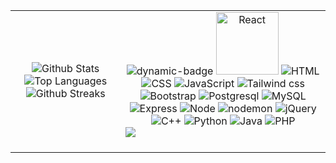 <table width=100%>
  <tr>
    <td align="center" width=35%>
      <p>
        <img src="https://github-readme-stats.vercel.app/api?username=wk642&border_radius=9.7&card_width=350&theme=merko" alt="Github Stats">
        <img src="https://github-readme-stats.vercel.app/api/top-langs/?username=wk642&layout=compact&border_radius=9.7&theme=merko" alt="Top Languages">
        <img src="https://streak-stats.demolab.com?user=wk642&theme=dark&border_radius=9.7&card_width=350&theme=merko" alt="Github Streaks">
      </p>
    </td>
    <td align="left" width=65>
      <div align="center">
        <img src="https://badgen.net/github/issues/micromatch/micromatch" alt="dynamic-badge">
        <img width="100" src="https://img.shields.io/badge/react-%2320232a.svg?style=for-the-badge&amp;logo=react&amp;logoColor=%2361DAFB" alt="React">
        <img src="https://img.shields.io/badge/html5-%23E34F26.svg?style=for-the-badge&logo=html5&logoColor=white" alt="HTML">
        <img src="https://img.shields.io/badge/css3-%231572B6.svg?style=for-the-badge&logo=css3&logoColor=white" alt="CSS">
        <img src="https://img.shields.io/badge/javascript-%23323330.svg?style=for-the-badge&logo=javascript&logoColor=%23F7DF1E" alt="JavaScript">
        <img src="https://img.shields.io/badge/tailwindcss-%2338B2AC.svg?style=for-the-badge&logo=tailwind-css&logoColor=white" alt="Tailwind css">
        <img src="https://img.shields.io/badge/bootstrap-%238511FA.svg?style=for-the-badge&logo=bootstrap&logoColor=white" alt="Bootstrap">
        <img src="https://img.shields.io/badge/postgres-%23316192.svg?style=for-the-badge&logo=postgresql&logoColor=white" alt="Postgresql">
        <img src="https://img.shields.io/badge/mysql-4479A1.svg?style=for-the-badge&logo=mysql&logoColor=white" alt="MySQL">
        <img src="https://img.shields.io/badge/express.js-%23404d59.svg?style=for-the-badge&logo=express&logoColor=%2361DAFB" alt="Express">
        <img src="https://img.shields.io/badge/node.js-6DA55F?style=for-the-badge&logo=node.js&logoColor=white" alt="Node">
        <img src="https://img.shields.io/badge/NODEMON-%23323330.svg?style=for-the-badge&logo=nodemon&logoColor=%BBDEAD" alt="nodemon">
        <img src="https://img.shields.io/badge/jquery-%230769AD.svg?style=for-the-badge&logo=jquery&logoColor=white" alt="jQuery">
        <img src="https://img.shields.io/badge/c++-%2300599C.svg?style=for-the-badge&logo=c%2B%2B&logoColor=white" alt="C++">
        <img src="https://img.shields.io/badge/python-3670A0?style=for-the-badge&logo=python&logoColor=ffdd54" alt="Python">
        <img src="https://img.shields.io/badge/java-%23ED8B00.svg?style=for-the-badge&logo=openjdk&logoColor=white" alt="Java">
        <img src="https://img.shields.io/badge/php-%23777BB4.svg?style=for-the-badge&logo=php&logoColor=white" alt="PHP">
      </div>
      <div>
        <img src="https://github.com/user-attachments/assets/59826b4e-f104-4da3-b2ef-15dd1678ad6a"/>
        <br/>
        <br/>
      </div>
    </td>
  </tr>
</table>
